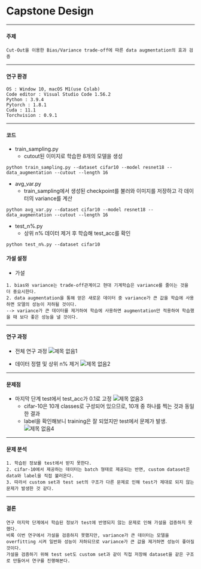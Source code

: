 # Capstone Design
------------
#### 주제
```
Cut-Out을 이용한 Bias/Variance trade-off에 따른 data augmentation의 효과 검증
```
------------
#### 연구 환경
```
OS : Window 10, macOS M1(use Colab)
Code editor : Visual Studio Code 1.56.2
Python : 3.9.4
Pytorch : 1.8.1
Cuda : 11.1
Torchvision : 0.9.1
```
------------
#### 코드
- train_sampling.py
	- cutout된 이미지로 학습한 8개의 모델을 생성
```
python train_sampling.py --dataset cifar10 --model resnet18 --data_augmentation --cutout --length 16
```
- avg_var.py
	- train_sampling에서 생성된 checkpoint를 불러와 이미지를 저장하고 각 데이터의 variance를 계산
```
python avg_var.py --dataset cifar10 --model resnet18 --data_augmentation --cutout --length 16
```
- test_n%.py
	- 상위 n% 데이터 제거 후 학습해 test_acc를 확인
```
python test_n%.py --dataset cifar10
```
#### 가설 설정
- 가설
```
1. bias와 variance는 trade-off관계이고 현대 기계학습은 variance를 줄이는 것을 더 중요시한다.
2. data augmentation을 통해 얻은 새로운 데이터 중 variance가 큰 값을 학습에 사용하면 모델의 성능이 저하될 것이다.
--> variance가 큰 데이터를 제거하여 학습에 사용하면 augmentation만 적용하여 학습했을 때 보다 좋은 성능을 낼 것이다.
```
------------
#### 연구 과정
- 전체 연구 과정
![제목 없음1](https://user-images.githubusercontent.com/74352090/123544696-6a617880-d78f-11eb-9b19-650cde3cbce9.png)

- 데이터 정렬 및 상위 n% 제거
![제목 없음2](https://user-images.githubusercontent.com/74352090/123544991-e8724f00-d790-11eb-8752-a68fe9ae8906.png)
------------
#### 문제점
- 마지막 단계 test에서 test_acc가 0.1로 고정
![제목 없음3](https://user-images.githubusercontent.com/74352090/123545169-b31a3100-d791-11eb-96e7-a4780a5669dd.png)
	- cifar-10은 10개 classes로 구성되어 있으므로, 10개 중 하나를 찍는 것과 동일한 결과
	- label을 확인해보니 training은 잘 되었지만 test에서 문제가 발생.
![제목 없음4](https://user-images.githubusercontent.com/74352090/123545207-e8268380-d791-11eb-8004-5270cf9975f9.png)
------------
#### 문제 분석
```
1. 학습된 정보를 test에서 받지 못한다.
2. cifar-10에서 제공하는 데이터는 batch 형태로 제공되는 반면, custom dataset은 data와 label을 직접 불러온다.
3. 따라서 custom set과 test set의 구조가 다른 문제로 인해 test가 제대로 되지 않는 문제가 발생한 것 같다.
```
------------
#### 결론
```
연구 마지막 단계에서 학습된 정보가 test에 반영되지 않는 문제로 인해 가설을 검증하지 못했다.
비록 이번 연구에서 가설을 검증하지 못했지만, variance가 큰 데이터는 모델을 overfitting 시켜 일반화 성능이 저하되므로 variance가 큰 값을 제거하면 성능이 좋아질 것이다.
가설을 검증하기 위해 test set도 custom set과 같이 직접 저장해 dataset을 같은 구조로 만들어서 연구를 진행해본다.
```
